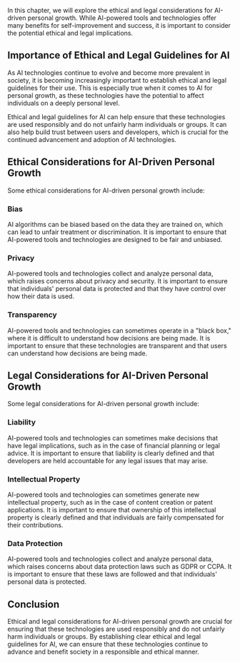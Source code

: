 
In this chapter, we will explore the ethical and legal considerations for AI-driven personal growth. While AI-powered tools and technologies offer many benefits for self-improvement and success, it is important to consider the potential ethical and legal implications.

Importance of Ethical and Legal Guidelines for AI
-------------------------------------------------

As AI technologies continue to evolve and become more prevalent in society, it is becoming increasingly important to establish ethical and legal guidelines for their use. This is especially true when it comes to AI for personal growth, as these technologies have the potential to affect individuals on a deeply personal level.

Ethical and legal guidelines for AI can help ensure that these technologies are used responsibly and do not unfairly harm individuals or groups. It can also help build trust between users and developers, which is crucial for the continued advancement and adoption of AI technologies.

Ethical Considerations for AI-Driven Personal Growth
----------------------------------------------------

Some ethical considerations for AI-driven personal growth include:

### Bias

AI algorithms can be biased based on the data they are trained on, which can lead to unfair treatment or discrimination. It is important to ensure that AI-powered tools and technologies are designed to be fair and unbiased.

### Privacy

AI-powered tools and technologies collect and analyze personal data, which raises concerns about privacy and security. It is important to ensure that individuals' personal data is protected and that they have control over how their data is used.

### Transparency

AI-powered tools and technologies can sometimes operate in a "black box," where it is difficult to understand how decisions are being made. It is important to ensure that these technologies are transparent and that users can understand how decisions are being made.

Legal Considerations for AI-Driven Personal Growth
--------------------------------------------------

Some legal considerations for AI-driven personal growth include:

### Liability

AI-powered tools and technologies can sometimes make decisions that have legal implications, such as in the case of financial planning or legal advice. It is important to ensure that liability is clearly defined and that developers are held accountable for any legal issues that may arise.

### Intellectual Property

AI-powered tools and technologies can sometimes generate new intellectual property, such as in the case of content creation or patent applications. It is important to ensure that ownership of this intellectual property is clearly defined and that individuals are fairly compensated for their contributions.

### Data Protection

AI-powered tools and technologies collect and analyze personal data, which raises concerns about data protection laws such as GDPR or CCPA. It is important to ensure that these laws are followed and that individuals' personal data is protected.

Conclusion
----------

Ethical and legal considerations for AI-driven personal growth are crucial for ensuring that these technologies are used responsibly and do not unfairly harm individuals or groups. By establishing clear ethical and legal guidelines for AI, we can ensure that these technologies continue to advance and benefit society in a responsible and ethical manner.
